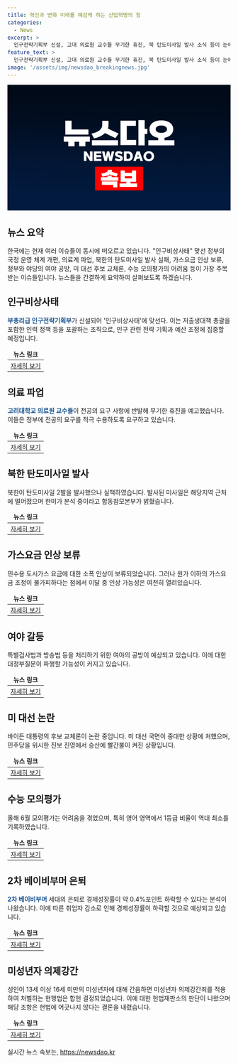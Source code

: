 ```yaml
---
title: 혁신과 변화 미래를 예감케 하는 산업혁명의 힘
categories:
  - News
excerpt: >
  인구전략기획부 신설, 고대 의료원 교수들 무기한 휴진, 북 탄도미사일 발사 소식 등이 눈에 띈다. 정부의 가스요금 인상 보류, 국회의 특검·방송법 처리 저지 논란, 바이든 대통령 후보 교체론 등에 관심이 쏠리고 있다. 미래 교육과정평가원 조사에 따르면 수능 6월 모평이 어려웠던 것으로 나타났고, 한국은행의 보고서에 따르면 2차 베이비부머 은퇴로 성장률이 하락할 수 있다는 분석이 나왔다. 또한 헌법재판소는 미성년자 의제강간죄 적용이 합헌하다고 판결했다. (150자)
feature_text: >
  인구전략기획부 신설, 고대 의료원 교수들 무기한 휴진, 북 탄도미사일 발사 소식 등이 눈에 띈다. 정부의 가스요금 인상 보류, 국회의 특검·방송법 처리 저지 논란, 바이든 대통령 후보 교체론 등에 관심이 쏠리고 있다. 미래 교육과정평가원 조사에 따르면 수능 6월 모평이 어려웠던 것으로 나타났고, 한국은행의 보고서에 따르면 2차 베이비부머 은퇴로 성장률이 하락할 수 있다는 분석이 나왔다. 또한 헌법재판소는 미성년자 의제강간죄 적용이 합헌하다고 판결했다. (150자)
image: '/assets/img/newsdao_breakingnews.jpg'
---
```


<p><img src="/assets/img/newsdao_breakingnews.jpg" alt="ontimetimes 속보" /></p>

<h2 data-ke-size="size26">뉴스 요약</h2>

<p data-ke-size="size16">한국에는 현재 여러 이슈들이 동시에 떠오르고 있습니다. "인구비상사태" 맞선 정부의 국정 운영 체계 개편, 의료계 파업, 북한의 탄도미사일 발사 실패, 가스요금 인상 보류, 정부와 야당의 여야 공방, 미 대선 후보 교체론, 수능 모의평가의 어려움 등이 가장 주목받는 이슈들입니다. 뉴스들을 간결하게 요약하여 살펴보도록 하겠습니다.</p>

<h2 data-ke-size="size26">인구비상사태</h2>

<p data-ke-size="size16"><b><span style="color: #1a5490;">부총리급 인구전략기획부</span></b>가 신설되어 '인구비상사태'에 맞선다. 이는 저출생대책 총괄을 포함한 인력 정책 등을 포괄하는 조직으로, 인구 관련 전략 기획과 예산 조정에 집중할 예정입니다.</p>

<table>
    <thead>
        <tr>
            <td style="text-align: center; height: 17px;"><b>뉴스 링크</b></td>
        </tr>
    </thead>
    <tbody>
        <tr>
            <td style="text-align: center; height: 17px;"><a href="https://www.yna.co.kr/view/AKR20240701065151530">자세히 보기</a></td>
        </tr>
    </tbody>
</table>

<h2 data-ke-size="size26">의료 파업</h2>

<p data-ke-size="size16"><b><span style="color: #1a5490;">고려대학교 의료원 교수들</span></b>이 전공의 요구 사항에 반발해 무기한 휴진을 예고했습니다. 이들은 정부에 전공의 요구를 적극 수용하도록 요구하고 있습니다.</p>

<table>
    <thead>
        <tr>
            <td style="text-align: center; height: 17px;"><b>뉴스 링크</b></td>
        </tr>
    </thead>
    <tbody>
        <tr>
            <td style="text-align: center; height: 17px;"><a href="https://www.yna.co.kr/view/AKR20240701058400530">자세히 보기</a></td>
        </tr>
    </tbody>
</table>

<h2 data-ke-size="size26">북한 탄도미사일 발사</h2>

<p data-ke-size="size16">북한이 탄도미사일 2발을 발사했으나 실책하였습니다. 발사된 미사일은 해당지역 근처에 떨어졌으며 한미가 분석 중이라고 합동참모본부가 밝혔습니다.</p>

<table>
    <thead>
        <tr>
            <td style="text-align: center; height: 17px;"><b>뉴스 링크</b></td>
        </tr>
    </thead>
    <tbody>
        <tr>
            <td style="text-align: center; height: 17px;"><a href="https://www.yna.co.kr/view/AKR20240701002355504">자세히 보기</a></td>
        </tr>
    </tbody>
</table>

<h2 data-ke-size="size26">가스요금 인상 보류</h2>

<p data-ke-size="size16">민수용 도시가스 요금에 대한 소폭 인상이 보류되었습니다. 그러나 원가 이하의 가스요금 조정이 불가피하다는 점에서 이달 중 인상 가능성은 여전히 열려있습니다.</p>

<table>
    <thead>
        <tr>
            <td style="text-align: center; height: 17px;"><b>뉴스 링크</b></td>
        </tr>
    </thead>
    <tbody>
        <tr>
            <td style="text-align: center; height: 17px;"><a href="https://www.yna.co.kr/view/AKR20240701054600003">자세히 보기</a></td>
        </tr>
    </tbody>
</table>

<h2 data-ke-size="size26">여야 갈등</h2>

<p data-ke-size="size16">특별검사법과 방송법 등을 처리하기 위한 여야의 공방이 예상되고 있습니다. 이에 대한 대정부질문이 파행할 가능성이 커지고 있습니다.</p>

<table>
    <thead>
        <tr>
            <td style="text-align: center; height: 17px;"><b>뉴스 링크</b></td>
        </tr>
    </thead>
    <tbody>
        <tr>
            <td style="text-align: center; height: 17px;"><a href="https://www.yna.co.kr/view/AKR20240701054400001">자세히 보기</a></td>
        </tr>
    </tbody>
</table>

<h2 data-ke-size="size26">미 대선 논란</h2>

<p data-ke-size="size16">바이든 대통령의 후보 교체론이 논란 중입니다. 미 대선 국면이 중대한 상황에 처했으며, 민주당을 위시한 진보 진영에서 승산에 빨간불이 켜진 상황입니다.</p>

<table>
    <thead>
        <tr>
            <td style="text-align: center; height: 17px;"><b>뉴스 링크</b></td>
        </tr>
    </thead>
    <tbody>
        <tr>
            <td style="text-align: center; height: 17px;"><a href="https://www.yna.co.kr/view/AKR20240701082000009">자세히 보기</a></td>
        </tr>
    </tbody>
</table>

<h2 data-ke-size="size26">수능 모의평가</h2>

<p data-ke-size="size16">올해 6월 모의평가는 어려움을 겪었으며, 특히 영어 영역에서 1등급 비율이 역대 최소를 기록하였습니다.</p>

<table>
    <thead>
        <tr>
            <td style="text-align: center; height: 17px;"><b>뉴스 링크</b></td>
        </tr>
    </thead>
    <tbody>
        <tr>
            <td style="text-align: center; height: 17px;"><a href="https://www.yna.co.kr/view/AKR20240701079300530">자세히 보기</a></td>
        </tr>
    </tbody>
</table>

<h2 data-ke-size="size26">2차 베이비부머 은퇴</h2>

<p data-ke-size="size16"><b><span style="color: #1a5490;">2차 베이비부머</span></b> 세대의 은퇴로 경제성장률이 약 0.4%포인트 하락할 수 있다는 분석이 나왔습니다. 이에 따른 취업자 감소로 인해 경제성장률이 하락할 것으로 예상되고 있습니다.</p>

<table>
    <thead>
        <tr>
            <td style="text-align: center; height: 17px;"><b>뉴스 링크</b></td>
        </tr>
    </thead>
    <tbody>
        <tr>
            <td style="text-align: center; height: 17px;"><a href="https://www.yna.co.kr/view/AKR20240701064900002">자세히 보기</a></td>
        </tr>
    </tbody>
</table>

<h2 data-ke-size="size26">미성년자 의제강간</h2>

<p data-ke-size="size16">성인이 13세 이상 16세 미만의 미성년자에 대해 간음하면 미성년자 의제강간죄를 적용하여 처벌하는 현행법은 합헌 결정되었습니다. 이에 대한 헌법재판소의 판단이 나왔으며 해당 조항은 헌법에 어긋나지 않다는 결론을 내렸습니다.</p>

<table>
    <thead>
        <tr>
            <td style="text-align: center; height: 17px;"><b>뉴스 링크</b></td>
        </tr>
    </thead>
    <tbody>
        <tr>
            <td style="text-align: center; height: 17px;"><a href="https://www.yna.co.kr/view/AKR20240701075500004">자세히 보기</a></td>
        </tr>
    </tbody>
</table>
실시간 뉴스 속보는, <a href="https://newsdao.kr" rel="dofollow">https://newsdao.kr</a>



